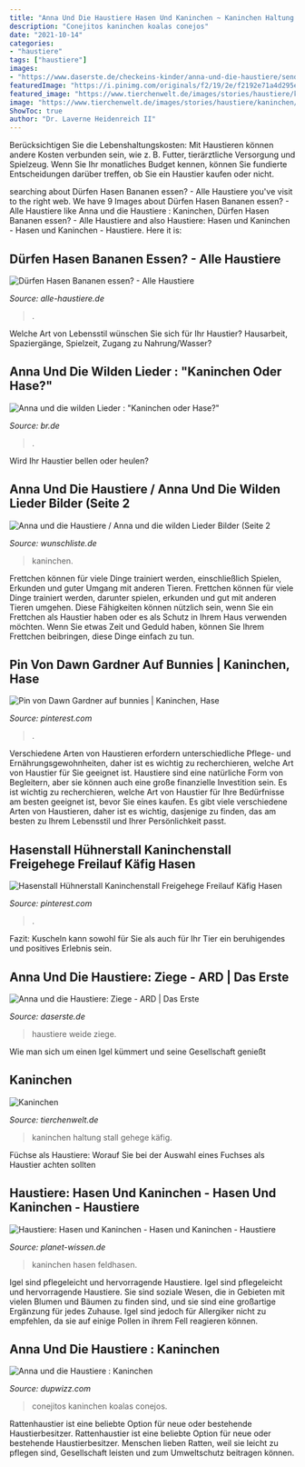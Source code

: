 ```yaml
---
title: "Anna Und Die Haustiere Hasen Und Kaninchen ~ Kaninchen Haltung Stall Gehege Käfig"
description: "Conejitos kaninchen koalas conejos"
date: "2021-10-14"
categories:
- "haustiere"
tags: ["haustiere"]
images:
- "https://www.daserste.de/checkeins-kinder/anna-und-die-haustiere/sendung/anna-mit-ziegenhalterin-caro-auf-der-grossen-weide-weiteres-bildmaterial-finden-sie-unter-www-100~_v-facebook1200_63f31e.jpg"
featuredImage: "https://i.pinimg.com/originals/f2/19/2e/f2192e71a4d295e0b4674d097864496a.jpg"
featured_image: "https://www.tierchenwelt.de/images/stories/haustiere/kaninchen/kaninchen_haltung_m.jpg"
image: "https://www.tierchenwelt.de/images/stories/haustiere/kaninchen/kaninchen_haltung_m.jpg"
ShowToc: true
author: "Dr. Laverne Heidenreich II"
---
```



Berücksichtigen Sie die Lebenshaltungskosten: Mit Haustieren können andere Kosten verbunden sein, wie z. B. Futter, tierärztliche Versorgung und Spielzeug. Wenn Sie Ihr monatliches Budget kennen, können Sie fundierte Entscheidungen darüber treffen, ob Sie ein Haustier kaufen oder nicht.

	

		
searching about Dürfen Hasen Bananen essen? - Alle Haustiere you've visit to the right web. We have 9 Images about Dürfen Hasen Bananen essen? - Alle Haustiere like Anna und die Haustiere : Kaninchen, Dürfen Hasen Bananen essen? - Alle Haustiere and also Haustiere: Hasen und Kaninchen - Hasen und Kaninchen - Haustiere. Here it is:
		
    
## Dürfen Hasen Bananen Essen? - Alle Haustiere

<img loading=lazy src="https://alle-haustiere.de/wp-content/uploads/2020/11/aswathy-n-srMHHWCTvcU-unsplash.jpg" onerror="this.onerror=null;this.src='https://tse1.mm.bing.net/th?id=OIP.I4Nqiyf_mXlqsV72CoMr5wHaFj&amp;pid=15.1';" alt="Dürfen Hasen Bananen essen? - Alle Haustiere">

_Source: alle-haustiere.de_

>. 

	

Welche Art von Lebensstil wünschen Sie sich für Ihr Haustier? Hausarbeit, Spaziergänge, Spielzeit, Zugang zu Nahrung/Wasser?

    
## Anna Und Die Wilden Lieder : &quot;Kaninchen Oder Hase?&quot;

<img loading=lazy src="https://img.br.de/f38d7a33-b88e-4591-9654-b5029416add3.jpeg?rect=0%2C348%2C5200%2C2925" onerror="this.onerror=null;this.src='https://tse3.mm.bing.net/th?id=OIP.McskCXQQMGjUV3_sWrv7LwHaEK&amp;pid=15.1';" alt="Anna und die wilden Lieder : &quot;Kaninchen oder Hase?&quot;">

_Source: br.de_

>. 

	

Wird Ihr Haustier bellen oder heulen?

    
## Anna Und Die Haustiere / Anna Und Die Wilden Lieder Bilder (Seite 2

<img loading=lazy src="https://bilder.wunschliste.de/epg/0d7/0d73ed0ef54ac2a8d1282c041eea6f5de254fd9c_b.jpg" onerror="this.onerror=null;this.src='https://tse3.mm.bing.net/th?id=OIP.ugwFBuhXhBSB0yzalTrSmAHaE7&amp;pid=15.1';" alt="Anna und die Haustiere / Anna und die wilden Lieder Bilder (Seite 2">

_Source: wunschliste.de_

>kaninchen. 

	

Frettchen können für viele Dinge trainiert werden, einschließlich Spielen, Erkunden und guter Umgang mit anderen Tieren.
Frettchen können für viele Dinge trainiert werden, darunter spielen, erkunden und gut mit anderen Tieren umgehen. Diese Fähigkeiten können nützlich sein, wenn Sie ein Frettchen als Haustier haben oder es als Schutz in Ihrem Haus verwenden möchten. Wenn Sie etwas Zeit und Geduld haben, können Sie Ihrem Frettchen beibringen, diese Dinge einfach zu tun.

    
## Pin Von Dawn Gardner Auf Bunnies | Kaninchen, Hase

<img loading=lazy src="https://i.pinimg.com/736x/9c/b6/c3/9cb6c3895b0fe6a40742e0836af2ac6e.jpg" onerror="this.onerror=null;this.src='https://tse1.mm.bing.net/th?id=OIP.scIxPIHbuiKGWinDWhjIwAHaFj&amp;pid=15.1';" alt="Pin von Dawn Gardner auf bunnies | Kaninchen, Hase">

_Source: pinterest.com_

>. 

	

Verschiedene Arten von Haustieren erfordern unterschiedliche Pflege- und Ernährungsgewohnheiten, daher ist es wichtig zu recherchieren, welche Art von Haustier für Sie geeignet ist.
Haustiere sind eine natürliche Form von Begleitern, aber sie können auch eine große finanzielle Investition sein. Es ist wichtig zu recherchieren, welche Art von Haustier für Ihre Bedürfnisse am besten geeignet ist, bevor Sie eines kaufen. Es gibt viele verschiedene Arten von Haustieren, daher ist es wichtig, dasjenige zu finden, das am besten zu Ihrem Lebensstil und Ihrer Persönlichkeit passt.

    
## Hasenstall Hühnerstall Kaninchenstall Freigehege Freilauf Käfig Hasen

<img loading=lazy src="https://i.pinimg.com/736x/e1/6b/8c/e16b8ce65583113e3f22e07acf3fa3be.jpg" onerror="this.onerror=null;this.src='https://tse3.mm.bing.net/th?id=OIP.lnEp0-N7wFZvL8sNltuSIgHaHa&amp;pid=15.1';" alt="Hasenstall Hühnerstall Kaninchenstall Freigehege Freilauf Käfig Hasen">

_Source: pinterest.com_

>. 

	

Fazit: Kuscheln kann sowohl für Sie als auch für Ihr Tier ein beruhigendes und positives Erlebnis sein.

    
## Anna Und Die Haustiere: Ziege - ARD | Das Erste

<img loading=lazy src="https://www.daserste.de/checkeins-kinder/anna-und-die-haustiere/sendung/anna-mit-ziegenhalterin-caro-auf-der-grossen-weide-weiteres-bildmaterial-finden-sie-unter-www-100~_v-facebook1200_63f31e.jpg" onerror="this.onerror=null;this.src='https://tse2.mm.bing.net/th?id=OIP.Vyvv1BUxUdDgq_9aByaWlgHaD4&amp;pid=15.1';" alt="Anna und die Haustiere: Ziege - ARD | Das Erste">

_Source: daserste.de_

>haustiere weide ziege. 

	

Wie man sich um einen Igel kümmert und seine Gesellschaft genießt

    
## Kaninchen

<img loading=lazy src="https://www.tierchenwelt.de/images/stories/haustiere/kaninchen/kaninchen_haltung_m.jpg" onerror="this.onerror=null;this.src='https://tse2.mm.bing.net/th?id=OIP.bMmZTTpYsnBlgvgONRt3MAAAAA&amp;pid=15.1';" alt="Kaninchen">

_Source: tierchenwelt.de_

>kaninchen haltung stall gehege käfig. 

	

Füchse als Haustiere: Worauf Sie bei der Auswahl eines Fuchses als Haustier achten sollten

    
## Haustiere: Hasen Und Kaninchen - Hasen Und Kaninchen - Haustiere

<img loading=lazy src="https://www.planet-wissen.de/natur/haustiere/hasen_und_kaninchen/derfeldhaseisteinechteswildtier100~_v-gseagaleriexl.jpg" onerror="this.onerror=null;this.src='https://tse3.mm.bing.net/th?id=OIP.ZyQMlADHLu0BXSwUXBktxQHaEK&amp;pid=15.1';" alt="Haustiere: Hasen und Kaninchen - Hasen und Kaninchen - Haustiere">

_Source: planet-wissen.de_

>kaninchen hasen feldhasen. 

	

Igel sind pflegeleicht und hervorragende Haustiere.
Igel sind pflegeleicht und hervorragende Haustiere. Sie sind soziale Wesen, die in Gebieten mit vielen Blumen und Bäumen zu finden sind, und sie sind eine großartige Ergänzung für jedes Zuhause. Igel sind jedoch für Allergiker nicht zu empfehlen, da sie auf einige Pollen in ihrem Fell reagieren können.

    
## Anna Und Die Haustiere : Kaninchen

<img loading=lazy src="https://i.pinimg.com/originals/f2/19/2e/f2192e71a4d295e0b4674d097864496a.jpg" onerror="this.onerror=null;this.src='https://tse3.mm.bing.net/th?id=OIP.Q5zYDu1mbnM79z4RgtlMOQHaLH&amp;pid=15.1';" alt="Anna und die Haustiere : Kaninchen">

_Source: dupwizz.com_

>conejitos kaninchen koalas conejos. 

	

Rattenhaustier ist eine beliebte Option für neue oder bestehende Haustierbesitzer.
Rattenhaustier ist eine beliebte Option für neue oder bestehende Haustierbesitzer. Menschen lieben Ratten, weil sie leicht zu pflegen sind, Gesellschaft leisten und zum Umweltschutz beitragen können.

